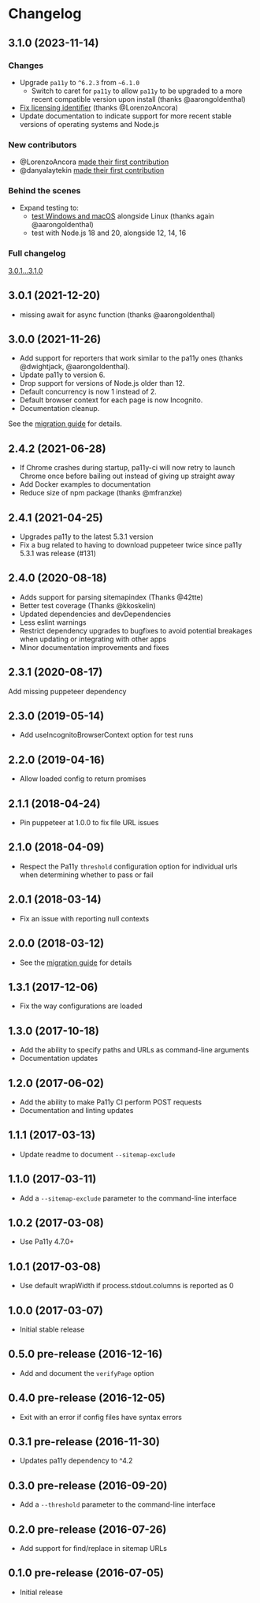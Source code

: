 # Changelog

## 3.1.0 (2023-11-14)

### Changes

* Upgrade `pa11y` to `^6.2.3` from `~6.1.0`
  * Switch to caret for `pa11y` to allow `pa11y` to be upgraded to a more recent compatible version upon install (thanks @aarongoldenthal)
* [Fix licensing identifier](https://github.com/pa11y/pa11y-ci/pull/123) (thanks @LorenzoAncora)
* Update documentation to indicate support for more recent stable versions of operating systems and Node.js

### New contributors

* @LorenzoAncora [made their first contribution](https://github.com/pa11y/pa11y-ci/pull/123)
* @danyalaytekin [made their first contribution](https://github.com/pa11y/pa11y-ci/pull/213)

### Behind the scenes

* Expand testing to:
  * [test Windows and macOS](https://github.com/pa11y/pa11y-ci/pull/177) alongside Linux (thanks again @aarongoldenthal)
  * test with Node.js 18 and 20, alongside 12, 14, 16

### Full changelog

[3.0.1...3.1.0](https://github.com/pa11y/pa11y-ci/compare/3.0.1...3.1.0)

## 3.0.1 (2021-12-20)

* missing await for async function (thanks @aarongoldenthal)

## 3.0.0 (2021-11-26)

* Add support for reporters that work similar to the pa11y ones (thanks @dwightjack, @aarongoldenthal).
* Update pa11y to version 6.
* Drop support for versions of Node.js older than 12.
* Default concurrency is now 1 instead of 2.
* Default browser context for each page is now Incognito.
* Documentation cleanup.

See the [migration guide](https://github.com/pa11y/pa11y-ci/blob/master/MIGRATION.md#migrating-from-20-to-30) for details.

## 2.4.2 (2021-06-28)

* If Chrome crashes during startup, pa11y-ci will now retry to launch Chrome once before bailing out instead of giving up straight away
* Add Docker examples to documentation
* Reduce size of npm package (thanks @mfranzke)

## 2.4.1 (2021-04-25)

* Upgrades pa11y to the latest 5.3.1 version
* Fix a bug related to having to download puppeteer twice since pa11y 5.3.1 was release (#131)

## 2.4.0 (2020-08-18)

* Adds support for parsing sitemapindex (Thanks @42tte)
* Better test coverage (Thanks @kkoskelin)
* Updated dependencies and devDependencies
* Less eslint warnings
* Restrict dependency upgrades to bugfixes to avoid potential breakages when updating or integrating with other apps
* Minor documentation improvements and fixes

## 2.3.1 (2020-08-17)

Add missing puppeteer dependency

## 2.3.0 (2019-05-14)

* Add useIncognitoBrowserContext option for test runs

## 2.2.0 (2019-04-16)

* Allow loaded config to return promises

## 2.1.1 (2018-04-24)

* Pin puppeteer at 1.0.0 to fix file URL issues

## 2.1.0 (2018-04-09)

* Respect the Pa11y `threshold` configuration option for individual urls when determining whether to pass or fail

## 2.0.1 (2018-03-14)

* Fix an issue with reporting null contexts

## 2.0.0 (2018-03-12)

* See the [migration guide](https://github.com/pa11y/pa11y-ci/blob/master/MIGRATION.md#migrating-from-10-to-20) for details

## 1.3.1 (2017-12-06)

* Fix the way configurations are loaded

## 1.3.0 (2017-10-18)

* Add the ability to specify paths and URLs as command-line arguments
* Documentation updates

## 1.2.0 (2017-06-02)

* Add the ability to make Pa11y CI perform POST requests
* Documentation and linting updates

## 1.1.1 (2017-03-13)

* Update readme to document `--sitemap-exclude`

## 1.1.0 (2017-03-11)

* Add a `--sitemap-exclude` parameter to the command-line interface

## 1.0.2 (2017-03-08)

* Use Pa11y 4.7.0+

## 1.0.1 (2017-03-08)

* Use default wrapWidth if process.stdout.columns is reported as 0

## 1.0.0 (2017-03-07)

* Initial stable release

## 0.5.0 pre-release (2016-12-16)

* Add and document the `verifyPage` option

## 0.4.0 pre-release (2016-12-05)

* Exit with an error if config files have syntax errors

## 0.3.1 pre-release (2016-11-30)

* Updates pa11y dependency to ^4.2

## 0.3.0 pre-release (2016-09-20)

* Add a `--threshold` parameter to the command-line interface

## 0.2.0 pre-release (2016-07-26)

* Add support for find/replace in sitemap URLs

## 0.1.0 pre-release (2016-07-05)

* Initial release
